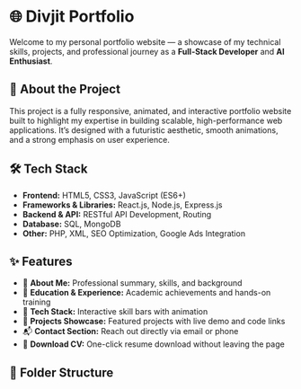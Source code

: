 # 🌐 Divjit Portfolio  

Welcome to my personal portfolio website — a showcase of my technical skills, projects, and professional journey as a **Full-Stack Developer** and **AI Enthusiast**.  

## 🚀 About the Project  

This project is a fully responsive, animated, and interactive portfolio website built to highlight my expertise in building scalable, high-performance web applications. It’s designed with a futuristic aesthetic, smooth animations, and a strong emphasis on user experience.

## 🛠️ Tech Stack  

- **Frontend:** HTML5, CSS3, JavaScript (ES6+)
- **Frameworks & Libraries:** React.js, Node.js, Express.js
- **Backend & API:** RESTful API Development, Routing
- **Database:** SQL, MongoDB
- **Other:** PHP, XML, SEO Optimization, Google Ads Integration

## ✨ Features  

- 💼 **About Me:** Professional summary, skills, and background  
- 🏫 **Education & Experience:** Academic achievements and hands-on training  
- 🧠 **Tech Stack:** Interactive skill bars with animation  
- 📂 **Projects Showcase:** Featured projects with live demo and code links  
- 📬 **Contact Section:** Reach out directly via email or phone  
- 📄 **Download CV:** One-click resume download without leaving the page  

## 📂 Folder Structure  

